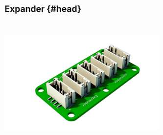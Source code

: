 # Expander {#head}
<div class="description"></div>

<div class="line">
    <br>
    <br>
</div>

![Expander](../../pictures/hub_bottom.png)